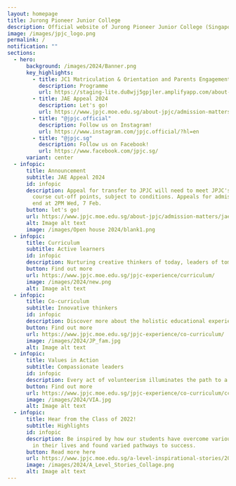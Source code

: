 ```yaml
---
layout: homepage
title: Jurong Pioneer Junior College
description: Official website of Jurong Pioneer Junior College (Singapore)
image: /images/jpjc_logo.png
permalink: /
notification: ""
sections:
  - hero:
      background: /images/2024/Banner.png
      key_highlights:
        - title: JC1 Matriculation & Orientation and Parents Engagement 2024
          description: Programme
          url: https://staging-lite.du8wjj5gpjler.amplifyapp.com/about-jpjc/admission-matters/mando/
        - title: JAE Appeal 2024
          description: Let's go!
          url: https://www.jpjc.moe.edu.sg/about-jpjc/admission-matters/jaeappeals2024/
        - title: "@jpjc.official"
          description: Follow us on Instagram!
          url: https://www.instagram.com/jpjc.official/?hl=en
        - title: "@jpjc.sg"
          description: Follow us on Facebook!
          url: https://www.facebook.com/jpjc.sg/
      variant: center
  - infopic:
      title: Announcement
      subtitle: JAE Appeal 2024
      id: infopic
      description: Appeal for transfer to JPJC will need to meet JPJC's respective
        course cut-off points, subject to conditions. Appeals for admission will
        end at 2PM Wed, 7 Feb.
      button: let's go!
      url: https://www.jpjc.moe.edu.sg/about-jpjc/admission-matters/jaeappeals2024/
      alt: Image alt text
      image: /images/Open house 2024/blank1.png
  - infopic:
      title: Curriculum
      subtitle: Active learners
      id: infopic
      description: Nurturing creative thinkers of today, leaders of tomorrow.
      button: Find out more
      url: https://www.jpjc.moe.edu.sg/jpjc-experience/curriculum/
      image: /images/2024/new.png
      alt: Image alt text
  - infopic:
      title: Co-curriculum
      subtitle: Innovative thinkers
      id: infopic
      description: Discover more about the holistic educational experiences JPJC offers!
      button: Find out more
      url: https://www.jpjc.moe.edu.sg/jpjc-experience/co-curriculum/
      image: /images/2024/JP_fam.jpg
      alt: Image alt text
  - infopic:
      title: Values in Action
      subtitle: Compassionate leaders
      id: infopic
      description: Every act of volunteerism illuminates the path to a kinder world for all.
      button: Find out more
      url: https://www.jpjc.moe.edu.sg/jpjc-experience/co-curriculum/cce/via/
      image: /images/2024/VIA.jpg
      alt: Image alt text
  - infopic:
      title: Hear from the Class of 2022!
      subtitle: Highlights
      id: infopic
      description: Be inspired by how our students have overcome various difficulties
        in their lives and found varied pathways to success.
      button: Read more here
      url: https://www.jpjc.moe.edu.sg/a-level-inspirational-stories/2023/overview/
      image: /images/2024/A_Level_Stories_Collage.png
      alt: Image alt text
---
```

